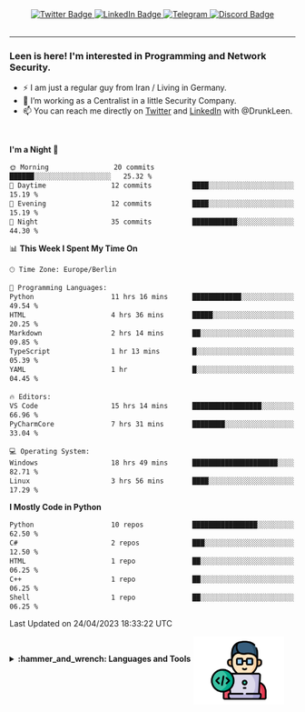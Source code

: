 <div id="badges" align="center">
  <a href="https://twitter.com/DrunkLeen">
    <img src="https://img.shields.io/badge/Twitter-blue?style=for-the-badge&logo=twitter&logoColor=white" alt="Twitter Badge"/>
  </a>
  <a href="https://www.instagram.com/reza.df.x">  
    <img src="https://img.shields.io/badge/LinkedIn-skyblue?style=for-the-badge&logo=LinkedIn&logoColor=black" alt="LinkedIn Badge"/>
  </a>
  <a href="http://telegram.me/rezadfx">
    <img src="https://img.shields.io/badge/Telegram-white?style=for-the-badge&logo=telegram&logoColor=blue" alt=Telegram Badge"/>
  </a>
  <a href="https://twitter.com/DrunkLeen">
    <img src="https://img.shields.io/badge/Discord-gray?style=for-the-badge&logo=discord&logoColor=white" alt="Discord Badge"/>
  </a>
  <br>
  <img src="https://komarev.com/ghpvc/?username=drunkleen&style=flat-square&color=red" alt=""/>
</div>


---


### <summary><b> Leen is here! I'm interested in Programming and Network Security.</b></summary>

- :zap: I am just a regular guy from Iran / Living in Germany.
- :telescope: I’m working as a Centralist in a little Security Company.
- :mailbox: You can reach me directly on [Twitter](https://twitter.com/DrunkLeen) and [LinkedIn](https://www.linkedin.com/in/drunkleen/) with @DrunkLeen.

<br>

<!-- <details>
<summary><b>:gear: &nbsp;Git statistics</b></summary>
<br>

[![Top Langs](https://github-readme-stats.vercel.app/api/top-langs/?username=drunkleen&layout=compact&theme=github_dark#gh-dark-mode-only)](https://github.com/drunkleen/github-readme-stats)
[![Top Langs](https://github-readme-stats.vercel.app/api/top-langs/?username=drunkleen&layout=compact&theme=vue#gh-light-mode-only)](https://github.com/drunkleen/github-readme-stats)
[![DrunkLeen's GitHub stats-Dark](https://github-readme-stats.vercel.app/api?username=drunkleen&show_icons=true&theme=github_dark#gh-dark-mode-only)](https://github.com/drunkleen/)
[![DrunkLeen's GitHub stats-Light](https://github-readme-stats.vercel.app/api?username=drunkleen&show_icons=true&theme=vue#gh-light-mode-only)](https://github.com/drunkleen/github-readme-stats)
[![willianrod's wakatime stats](https://github-readme-stats.vercel.app/api/wakatime?username=drunkleen&theme=github_dark#gh-dark-mode-only)](https://github.com/drunkleen/github-readme-stats)
[![willianrod's wakatime stats](https://github-readme-stats.vercel.app/api/wakatime?username=drunkleen&layout=compact&theme=vue#gh-light-mode-only)](https://github.com/drunkleen/github-readme-stats)

</details> -->


<!--START_SECTION:waka-->
**I'm a Night 🦉** 

```text
🌞 Morning                20 commits          ██████░░░░░░░░░░░░░░░░░░░   25.32 % 
🌆 Daytime                12 commits          ████░░░░░░░░░░░░░░░░░░░░░   15.19 % 
🌃 Evening                12 commits          ████░░░░░░░░░░░░░░░░░░░░░   15.19 % 
🌙 Night                  35 commits          ███████████░░░░░░░░░░░░░░   44.30 % 
```


📊 **This Week I Spent My Time On** 

```text
🕑︎ Time Zone: Europe/Berlin

💬 Programming Languages: 
Python                   11 hrs 16 mins      ████████████░░░░░░░░░░░░░   49.54 % 
HTML                     4 hrs 36 mins       █████░░░░░░░░░░░░░░░░░░░░   20.25 % 
Markdown                 2 hrs 14 mins       ██░░░░░░░░░░░░░░░░░░░░░░░   09.85 % 
TypeScript               1 hr 13 mins        █░░░░░░░░░░░░░░░░░░░░░░░░   05.39 % 
YAML                     1 hr                █░░░░░░░░░░░░░░░░░░░░░░░░   04.45 % 

🔥 Editors: 
VS Code                  15 hrs 14 mins      █████████████████░░░░░░░░   66.96 % 
PyCharmCore              7 hrs 31 mins       ████████░░░░░░░░░░░░░░░░░   33.04 % 

💻 Operating System: 
Windows                  18 hrs 49 mins      █████████████████████░░░░   82.71 % 
Linux                    3 hrs 56 mins       ████░░░░░░░░░░░░░░░░░░░░░   17.29 % 
```

**I Mostly Code in Python** 

```text
Python                   10 repos            ████████████████░░░░░░░░░   62.50 % 
C#                       2 repos             ███░░░░░░░░░░░░░░░░░░░░░░   12.50 % 
HTML                     1 repo              ██░░░░░░░░░░░░░░░░░░░░░░░   06.25 % 
C++                      1 repo              ██░░░░░░░░░░░░░░░░░░░░░░░   06.25 % 
Shell                    1 repo              ██░░░░░░░░░░░░░░░░░░░░░░░   06.25 % 
```




 Last Updated on 24/04/2023 18:33:22 UTC
<!--END_SECTION:waka-->

<img align='right' height='120' style="margin-right:20px" src='assets/img/programmer.png' alt='Programmer'>


<p align="center">
<br>


<details>
 <summary><b>:hammer_and_wrench: Languages and Tools</b></summary><br>
<p align="center">

[![My Skills](https://skillicons.dev/icons?i=git,github,python,fastapi,django,flask,linux,stackoverflow,vscode,idea,docker,postgres,postman,ps,ae,pr,au&perline=9)](https://github.com/drunkleen/)

</details>